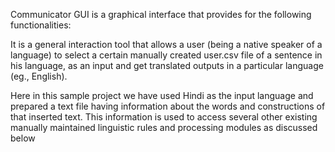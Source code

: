 Communicator GUI is a graphical interface that provides for the following functionalities:

It is a general interaction tool that allows a user (being a native speaker of a language) to select a certain manually created user.csv file of a sentence in his language, as an input and get translated outputs in a particular language (eg., English). 

Here in this sample project we have used Hindi as the input language and prepared a text file having information about the words and constructions of that inserted text. This information is used to access several other existing manually maintained linguistic rules and processing modules as discussed below


